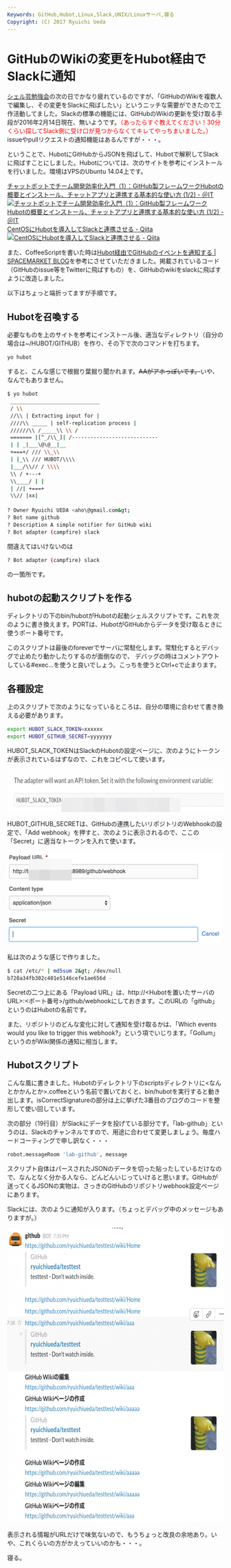 ```yaml
---
Keywords: GitHub,Hubot,Linux,Slack,UNIX/Linuxサーバ,寝る
Copyright: (C) 2017 Ryuichi Ueda
---
```


# GitHubのWikiの変更をHubot経由でSlackに通知
<a href="https://blog.ueda.asia/?p=7608">シェル芸勉強会</a>の次の日でかなり疲れているのですが、「GitHubのWikiを複数人で編集し、その変更をSlackに飛ばしたい」というニッチな需要ができたので工作活動してました。Slackの標準の機能には、GitHubのWikiの更新を受け取る手段が2016年2月14日現在、無いようです。<span style="color:red">（あったらすぐ教えてください！30分くらい探してSlack側に受け口が見つからなくてキレてやっちまいました。）</span>issueやpullリクエストの通知機能はあるんですが・・・。


ということで、HubotにGitHubからJSONを飛ばして、Hubotで解釈してSlackに飛ばすことにしました。Hubotについては、次のサイトを参考にインストールを行いました。環境はVPSのUbuntu 14.04上です。


<span class="hatena-bookmark-title"><a href="//www.atmarkit.co.jp/ait/articles/1408/20/news035.html">チャットボットでチーム開発効率化入門（1）：GitHub製フレームワークHubotの概要とインストール、チャットアプリと連携する基本的な使い方 (1/2) - ＠IT</a></span> <span class="hatena-bookmark-users"><a href="//b.hatena.ne.jp/entry/www.atmarkit.co.jp/ait/articles/1408/20/news035.html"><img title="チャットボットでチーム開発効率化入門（1）：GitHub製フレームワークHubotの概要とインストール、チャットアプリと連携する基本的な使い方 (1/2) - ＠IT" alt="チャットボットでチーム開発効率化入門（1）：GitHub製フレームワークHubotの概要とインストール、チャットアプリと連携する基本的な使い方 (1/2) - ＠IT" src="//b.hatena.ne.jp/entry/image/http://www.atmarkit.co.jp/ait/articles/1408/20/news035.html"></a></span>
<span class="hatena-bookmark-title"><a href="//qiita.com/GENM/items/0248433575580c9263b5">CentOSにHubotを導入してSlackと連携させる - Qiita</a></span> <span class="hatena-bookmark-users"><a href="//b.hatena.ne.jp/entry/qiita.com/GENM/items/0248433575580c9263b5"><img title="CentOSにHubotを導入してSlackと連携させる - Qiita" alt="CentOSにHubotを導入してSlackと連携させる - Qiita" src="//b.hatena.ne.jp/entry/image/http://qiita.com/GENM/items/0248433575580c9263b5"></a></span>

また、CoffeeScriptを書いた時は<a href="http://blog.spacemarket.com/code/hubot-github-webhook-1/" target="_blank">Hubot経由でGitHubのイベントを通知する | SPACEMARKET BLOG</a>を参考にさせていただきました。掲載されているコード（GitHubのissue等をTwitterに飛ばすもの）を、GitHubのwikiをslackに飛ばすように改造しました。

以下はちょっと端折ってますが手順です。

<h2>Hubotを召喚する</h2>

必要なものを上のサイトを参考にインストール後、適当なディレクトリ（自分の場合は~/HUBOT/GITHUB）を作り、その下で次のコマンドを打ちます。

```bash
yo hubot
```

すると、こんな感じで根掘り葉掘り聞かれます。<del>AAがアホっぽいです。</del>いや、なんでもありません。

```bash
$ yo hubot
 _____________________________ 
 / \\ 
 //\\ | Extracting input for |
 ////\\ _____ | self-replication process |
 //////\\ /_____\\ \\ / 
 ======= |[^_/\\_]| /---------------------------- 
 | | _|___\@\@__|__ 
 +===+/ /// \\_\\ 
 | |_\\ /// HUBOT/\\\\ 
 |___/\\// / \\\\ 
 \\ / +---+ 
 \\____/ | | 
 | //| +===+ 
 \\// |xx| 

? Owner Ryuichi UEDA <aho\@gmail.com&gt;
? Bot name github
? Description A simple notifier for GitHub wiki
? Bot adapter (campfire) slack
```

間違えてはいけないのは
```bash
? Bot adapter (campfire) slack
```
の一箇所です。


<h2>hubotの起動スクリプトを作る</h2>

ディレクトリの下のbin/hubotがHubotの起動シェルスクリプトです。これを次のように書き換えます。PORTは、HubotがGitHubからデータを受け取るときに使うポート番号です。

<script src="https://gist.github.com/ryuichiueda/5faff08a5d3303891f46.js"></script>

このスクリプトは最後のforeverでサーバに常駐化します。常駐化するとデバッグで止めたり動かしたりするのが面倒なので、
デバッグの時はコメントアウトしている#exec...を使うと良いでしょう。こっちを使うとCtrl+cで止まります。

<h2>各種設定</h2>

上のスクリプトで次のようになっているところは、自分の環境に合わせて書き換える必要があります。
```bash
export HUBOT_SLACK_TOKEN=xxxxxx
export HUBOT_GITHUB_SECRET=yyyyyyy
```

HUBOT_SLACK_TOKENはSlackのHubotの設定ページに、次のようにトークンが表示されているはずなので、これをコピペして使います。

<a href="1455450034.jpg" rel="attachment wp-att-7684"><img src="1455450034-1024x154.jpg" alt="1455450034" width="660" height="99" class="aligncenter size-large wp-image-7684" /></a>

HUBOT_GITHUB_SECRETは、GitHubの連携したいリポジトリのWebhookの設定で、「Add webhook」を押すと、次のように表示されるので、ここの「Secret」に適当なトークンを入れて使います。

<a href="1455450001.jpg" rel="attachment wp-att-7686"><img src="1455450001.jpg" alt="1455450001" width="501" height="218" class="aligncenter size-full wp-image-7686" /></a>

私は次のような感じで作りました。
```bash
$ cat /etc/* | md5sum 2&gt; /dev/null
b720a34fb302c401e5146cefe1ae656d -
```

Secretの二つ上にある「Payload URL」は、http://<Hubotを置いたサーバのURL>:<ポート番号>/github/webhookにしておきます。このURLの「github」というのはHubotの名前です。

また、リポジトリのどんな変化に対して通知を受け取るかは、「Which events would you like to trigger this webhook?」という項でいじります。「Gollum」というのがWiki関係の通知に相当します。

<h2>Hubotスクリプト</h2>

こんな風に書きました。Hubotのディレクトリ下のscriptsディレクトリに<なんとかかんとか>.coffeeという名前で置いておくと、bin/hubotを実行すると動き出します。isCorrectSignatureの部分は上に挙げた3番目のブログのコードを整形して使い回しています。

<script src="https://gist.github.com/ryuichiueda/f7ae2b58c3f6b788dd87.js"></script>

次の部分（19行目）がSlackにデータを投げている部分です。「lab-github」というのは、Slackのチャンネルですので、用途に合わせて変更しましょう。毎度ハードコーティングで申し訳なく・・・
```bash
robot.messageRoom 'lab-github', message
```

スクリプト自体はパースされたJSONのデータを切った貼ったしているだけなので、なんとなく分かる人なら、どんどんいじっていけると思います。GitHubが送ってくるJSONの実物は、さっきのGitHubのリポジトリwebhook設定ページにあります。

Slackには、次のように通知が入ります。（ちょっとデバッグ中のメッセージもありますが。）

<a href="6022985d8728790ade577496a6c74b0d.png" rel="attachment wp-att-7702"><img src="6022985d8728790ade577496a6c74b0d-988x1024.png" alt="スクリーンショット 2016-02-14 21.44.46" width="660" height="684" class="aligncenter size-large wp-image-7702" /></a>

表示される情報がURLだけで味気ないので、もうちょっと改良の余地あり。いや、これくらいの方がかえっていいのかも・・・。


寝る。
